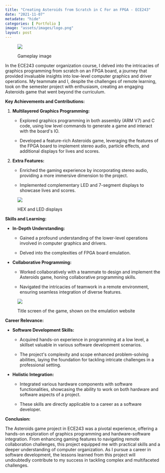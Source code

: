 ```yaml
---
title: "Creating Asteroids from Scratch in C For an FPGA - ECE243"
date: "2021-11-07"
metadate: "hide"
categories: [ Portfolio ]
image: "assets/images/logo.png"
layout: post
---
```


<figure>

![](https://marcmorcos.wordpress.com/wp-content/uploads/2021/11/image-3.png?w=485)

<figcaption>

Gameplay image

</figcaption>

</figure>

In the ECE243 computer organization course, I delved into the intricacies of graphics programming from scratch on an FPGA board, a journey that provided invaluable insights into low-level computer graphics and driver operations. My teammate and I, despite the challenges of remote learning, took on the semester project with enthusiasm, creating an engaging Asteroids game that went beyond the curriculum.

**Key Achievements and Contributions:**

1. **Multilayered Graphics Programming:**
    - Explored graphics programming in both assembly (ARM V7) and C code, using low level commands to generate a game and interact with the board's IO.
    
    - Developed a feature-rich Asteroids game, leveraging the features of the FPGA board to implement stereo audio, particle effects, and additional displays for lives and scores.

3. **Extra Features:**
    - Enriched the gaming experience by incorporating stereo audio, providing a more immersive dimension to the project.
    
    - Implemented complementary LED and 7-segment displays to showcase lives and scores.

<figure>

![](https://marcmorcos.wordpress.com/wp-content/uploads/2021/11/image-5.png?w=603)

<figcaption>

HEX and LED displays

</figcaption>

</figure>

**Skills and Learning:**

- **In-Depth Understanding:**
    - Gained a profound understanding of the lower-level operations involved in computer graphics and drivers.
    
    - Delved into the complexities of FPGA board emulation.

- **Collaborative Programming:**
    - Worked collaboratively with a teammate to design and implement the Asteroids game, honing collaborative programming skills.
    
    - Navigated the intricacies of teamwork in a remote environment, ensuring seamless integration of diverse features.

<figure>

![](https://marcmorcos.wordpress.com/wp-content/uploads/2021/11/image-4.png?w=1024)

<figcaption>

Title screen of the game, shown on the emulation website

</figcaption>

</figure>

**Career Relevance:**

- **Software Development Skills:**
    - Acquired hands-on experience in programming at a low level, a skillset valuable in various software development scenarios.
    
    - The project's complexity and scope enhanced problem-solving abilities, laying the foundation for tackling intricate challenges in a professional setting.

- **Holistic Integration:**
    - Integrated various hardware components with software functionalities, showcasing the ability to work on both hardware and software aspects of a project.
    
    - These skills are directly applicable to a career as a software developer.

**Conclusion:**

The Asteroids game project in ECE243 was a pivotal experience, offering a hands-on exploration of graphics programming and hardware-software integration. From enhancing gaming features to navigating remote collaboration challenges, this project equipped me with practical skills and a deeper understanding of computer organization. As I pursue a career in software development, the lessons learned from this project will undoubtedly contribute to my success in tackling complex and multifaceted challenges.
